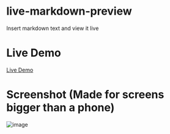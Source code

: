 # live-markdown-preview
Insert markdown text and view it live

# Live Demo
[Live Demo](https://mr-n30.github.io/live-markdown-preview/)

# Screenshot (Made for screens bigger than a phone)
![image](https://github.com/mr-n30/live-markdown-preview/assets/69602501/a04ce21c-d0ea-442a-9b58-1eb0037566f2)
